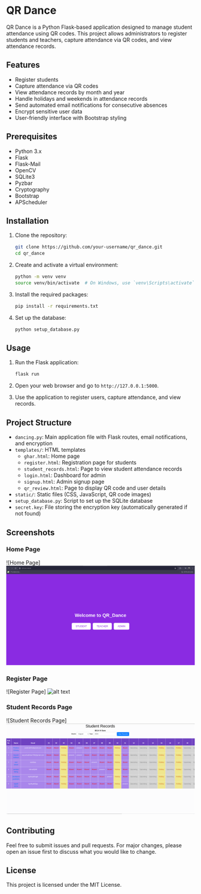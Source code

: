# QR Dance

QR Dance is a Python Flask-based application designed to manage student attendance using QR codes. This project allows administrators to register students and teachers, capture attendance via QR codes, and view attendance records. 

## Features

- Register students
- Capture attendance via QR codes
- View attendance records by month and year
- Handle holidays and weekends in attendance records
- Send automated email notifications for consecutive absences
- Encrypt sensitive user data
- User-friendly interface with Bootstrap styling

## Prerequisites

- Python 3.x
- Flask
- Flask-Mail
- OpenCV
- SQLite3
- Pyzbar
- Cryptography
- Bootstrap
- APScheduler

## Installation

1. Clone the repository:
    ```bash
    git clone https://github.com/your-username/qr_dance.git
    cd qr_dance
    ```

2. Create and activate a virtual environment:
    ```bash
    python -m venv venv
    source venv/bin/activate  # On Windows, use `venv\Scripts\activate`
    ```

3. Install the required packages:
    ```bash
    pip install -r requirements.txt
    ```

4. Set up the database:
    ```bash
    python setup_database.py
    ```

## Usage

1. Run the Flask application:
    ```bash
    flask run
    ```

2. Open your web browser and go to `http://127.0.0.1:5000`.

3. Use the application to register users, capture attendance, and view records.

## Project Structure

- `dancing.py`: Main application file with Flask routes, email notifications, and encryption
- `templates/`: HTML templates
  - `ghar.html`: Home page
  - `register.html`: Registration page for students
  - `student_records.html`: Page to view student attendance records
  - `login.html`: Dashboard for admin
  - `signup.html`: Admin signup page
  - `qr_review.html`: Page to display QR code and user details
- `static/`: Static files (CSS, JavaScript, QR code images)
- `setup_database.py`: Script to set up the SQLite database
- `secret.key`: File storing the encryption key (automatically generated if not found)

## Screenshots

### Home Page
![Home Page]
![alt text](<Screenshot from 2024-07-17 13-49-10.png>)

### Register Page
![Register Page]
![alt text](<Screenshot from 2024-09-12 12-33-30.png>)

### Student Records Page
![Student Records Page]
![alt text](<Screenshot from 2024-08-11 14-25-04.png>)

## Contributing

Feel free to submit issues and pull requests. For major changes, please open an issue first to discuss what you would like to change.

## License

This project is licensed under the MIT License.
